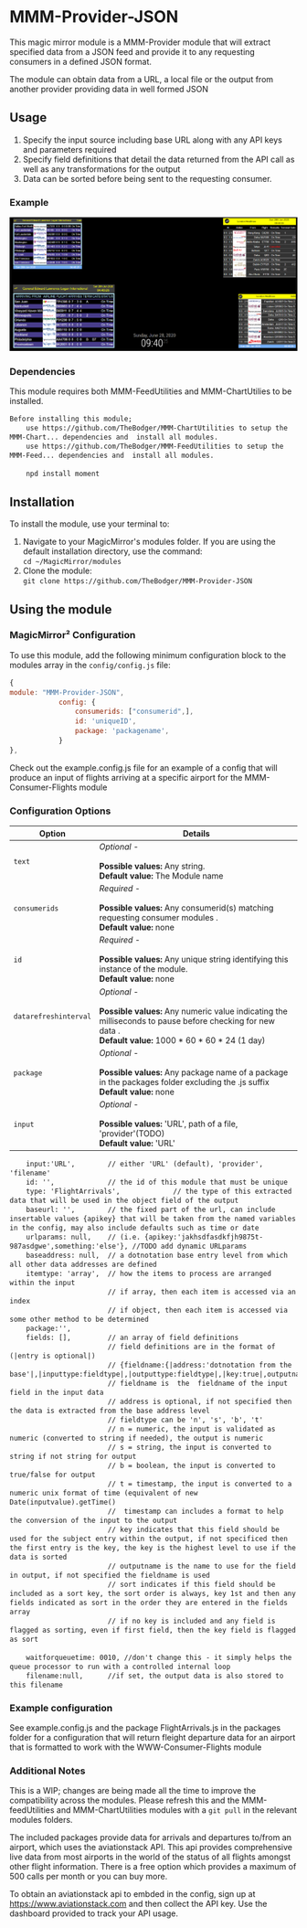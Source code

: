 # MMM-Provider-JSON

This magic mirror module is a MMM-Provider module that will extract specified data from a JSON feed and provide it to any requesting consumers in a defined JSON format.

The module can obtain data from a URL, a local file or the output from another provider providing data in well formed JSON

## Usage

1) Specify the input source including base URL along with any API keys and parameters required
2) Specify field definitions that detail the data returned from the API call as well as any transformations for the output
3) Data can be sorted before being sent to the requesting consumer.

### Example
![Example of MMM-Provider-JSON output being displayed through the MMM-Consumer-Flights module](images/screenshot.png?raw=true "Example screenshot")

### Dependencies

This module requires both MMM-FeedUtilities and MMM-ChartUtilies to be installed.

	Before installing this module;
		use https://github.com/TheBodger/MMM-ChartUtilities to setup the MMM-Chart... dependencies and  install all modules.
		use https://github.com/TheBodger/MMM-FeedUtilities to setup the MMM-Feed... dependencies and  install all modules.

		npd install moment

## Installation
To install the module, use your terminal to:
1. Navigate to your MagicMirror's modules folder. If you are using the default installation directory, use the command:<br />`cd ~/MagicMirror/modules`
2. Clone the module:<br />`git clone https://github.com/TheBodger/MMM-Provider-JSON`

## Using the module

### MagicMirror² Configuration

To use this module, add the following minimum configuration block to the modules array in the `config/config.js` file:
```js
{
module: "MMM-Provider-JSON",
			config: {
				consumerids: ["consumerid",],
				id: 'uniqueID', 
				package: 'packagename',
			}
},
```

Check out the example.config.js file for an example of a config that will produce an input of flights arriving at a specific airport for the MMM-Consumer-Flights module

### Configuration Options

| Option                  | Details
|------------------------ |--------------
| `text`                | *Optional* - <br><br> **Possible values:** Any string.<br> **Default value:** The Module name
| `consumerids`                | *Required* - <br><br> **Possible values:** Any consumerid(s) matching requesting consumer modules .<br> **Default value:** none
| `id`                | *Required* - <br><br> **Possible values:** Any unique string identifying this instance of the module.<br> **Default value:** none
| `datarefreshinterval`                | *Optional* - <br><br> **Possible values:** Any numeric value indicating the milliseconds to pause before checking for new data  .<br> **Default value:** 1000 * 60 * 60 * 24 (1 day)
| `package`                | *Optional* - <br><br> **Possible values:** Any package name of a package in the packages folder excluding the .js suffix<br> **Default value:** none
| `input`                | *Optional* - <br><br> **Possible values:** 'URL', path of a file, 'provider'(TODO) <br> **Default value:** 'URL'

		input:'URL',		// either 'URL' (default), 'provider', 'filename'
		id: '',				// the id of this module that must be unique
		type: 'FlightArrivals',				// the type of this extracted data that will be used in the object field of the output
		baseurl: '',		// the fixed part of the url, can include insertable values {apikey} that will be taken from the named variables in the config, may also include defaults such as time or date 
		urlparams: null,	// (i.e. {apikey:'jakhsdfasdkfjh9875t-987asdgwe',something:'else'}, //TODO add dynamic URLparams
		baseaddress: null,  // a dotnotation base entry level from which all other data addresses are defined
		itemtype: 'array',	// how the items to process are arranged within the input
							// if array, then each item is accessed via an index
							// if object, then each item is accessed via some other method to be determined
		package:'',
		fields: [],			// an array of field definitions 
							// field definitions are in the format of (|entry is optional|)
							// {fieldname:{|address:'dotnotation from the base'|,|inputtype:fieldtype|,|outputtype:fieldtype|,|key:true|,outputname:''|,|sort:true|}}
							// fieldname is  the  fieldname of the input field in the input data
							// address is optional, if not specified then the data is extracted from the base address level
							// fieldtype can be 'n', 's', 'b', 't'
							// n = numeric, the input is validated as numeric (converted to string if needed), the output is numeric 
							// s = string, the input is converted to string if not string for output
							// b = boolean, the input is converted to true/false for output
							// t = timestamp, the input is converted to a numeric unix format of time (equivalent of new Date(inputvalue).getTime()
							//	timestamp can includes a format to help the conversion of the input to the output
							// key indicates that this field should be used for the subject entry within the output, if not specificed then the first entry is the key, the key is the highest level to use if the data is sorted
							// outputname is the name to use for the field in output, if not specified the fieldname is used
							// sort indicates if this field should be included as a sort key, the sort order is always, key 1st and then any fields indicated as sort in the order they are entered in the fields array
							// if no key is included and any field is flagged as sorting, even if first field, then the key field is flagged as sort

		waitforqueuetime: 0010, //don't change this - it simply helps the queue processor to run with a controlled internal loop
		filename:null,		//if set, the output data is also stored to this filename




### Example configuration

See example.config.js and the package FlightArrivals.js in the packages folder for a configuration that will return fleight departure data for an airport that is formatted to work with the WWW-Consumer-Flights module

### Additional Notes

This is a WIP; changes are being made all the time to improve the compatibility across the modules. Please refresh this and the MMM-feedUtilities and MMM-ChartUtilities modules with a `git pull` in the relevant modules folders.

The included packages provide data for arrivals and departures to/from an airport, which uses the aviationstack API. This api provides comprehensive live data from most airports in the world of the status of all flights amongst other flight information. There is a free option which provides a maximum of 500 calls per month or you can buy more.

To obtain an aviationstack api to embded in the config, sign up at https://www.aviationstack.com and then collect the API key. Use the dashboard provided to track your API usage.

